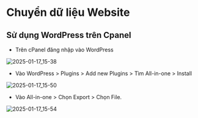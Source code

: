 # Chuyển dữ liệu Website
## Sử dụng WordPress trên Cpanel
- Trên cPanel đăng nhập vào WordPress

![2025-01-17_15-38](https://github.com/user-attachments/assets/c3175ade-970b-4895-962c-d5fb3b10c024)

- Vào WordPress > Plugins > Add new Plugins > Tìm All-in-one > Install

![2025-01-17_15-50](https://github.com/user-attachments/assets/c681f2f0-1caf-46ab-8109-28cff5045f1a)

- Vào All-in-one > Chọn Export > Chọn File.

![2025-01-17_15-54](https://github.com/user-attachments/assets/fd92decb-1d91-4b8d-b4cc-d7992b18129d)
